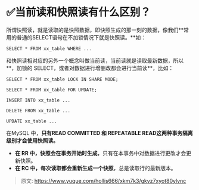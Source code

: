 # ✅当前读和快照读有什么区别？

所谓快照读，就是读取的是快照数据，即快照生成的那一刻的数据，像我们**常用的普通的SELECT语句在不加锁情况下就是快照读。**如：



```plain
SELECT * FROM xx_table WHERE ...
```



和快照读相对应的另外一个概念叫做当前读，当前读就是读取最新数据，所以**，加锁的 SELECT，或者对数据进行增删改都会进行当前读**，比如：



```plain
SELECT * FROM xx_table LOCK IN SHARE MODE;

SELECT * FROM xx_table FOR UPDATE;

INSERT INTO xx_table ...

DELETE FROM xx_table ...

UPDATE xx_table ...
```



在MySQL 中，**只有READ COMMITTED 和 REPEATABLE READ这两种事务隔离级别才会使用快照读。**



+ **在 RR 中，快照会在事务开始时生成**，只有在本事务中对数据进行更改才会更新快照。
+ **在 RC 中，每次读取都会重新生成一个快照**，总是读取行的最新版本。





> 原文: <https://www.yuque.com/hollis666/xkm7k3/gkvz7xyot80ylvnc>